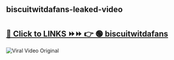 
 ## biscuitwitdafans-leaked-video 

# <h2><a href="https://clipsfans.com/biscuitwitdafans&ref=git">🔗 Click to LINKS ⏩⏩ 👉 🟢 biscuitwitdafans </a></h2>

<a href="https://clipsfans.com/biscuitwitdafans&ref=git" rel="nofollow" data-target="animated-image.originalLink"><img src="https://i.ibb.co.com/xMMVF88/686577567.gif" alt="Viral Video Original" style="max-width: 100%; display: inline-block;" data-target="animated-image.originalImage"></a>
